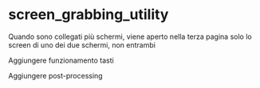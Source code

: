 # screen_grabbing_utility
Quando sono collegati più schermi, viene aperto nella terza pagina solo lo screen di uno dei due schermi, non entrambi

Aggiungere funzionamento tasti

Aggiungere post-processing